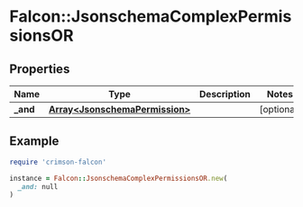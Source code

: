 # Falcon::JsonschemaComplexPermissionsOR

## Properties

| Name | Type | Description | Notes |
| ---- | ---- | ----------- | ----- |
| **_and** | [**Array&lt;JsonschemaPermission&gt;**](JsonschemaPermission.md) |  | [optional] |

## Example

```ruby
require 'crimson-falcon'

instance = Falcon::JsonschemaComplexPermissionsOR.new(
  _and: null
)
```

